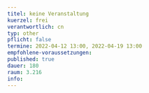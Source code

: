 ```yaml
---
titel: keine Veranstaltung 
kuerzel: frei
verantwortlich: cn
typ: other
pflicht: false
termine: 2022-04-12 13:00, 2022-04-19 13:00
empfohlene-voraussetzungen: 
published: true
dauer: 180
raum: 3.216
info: 
---
```

